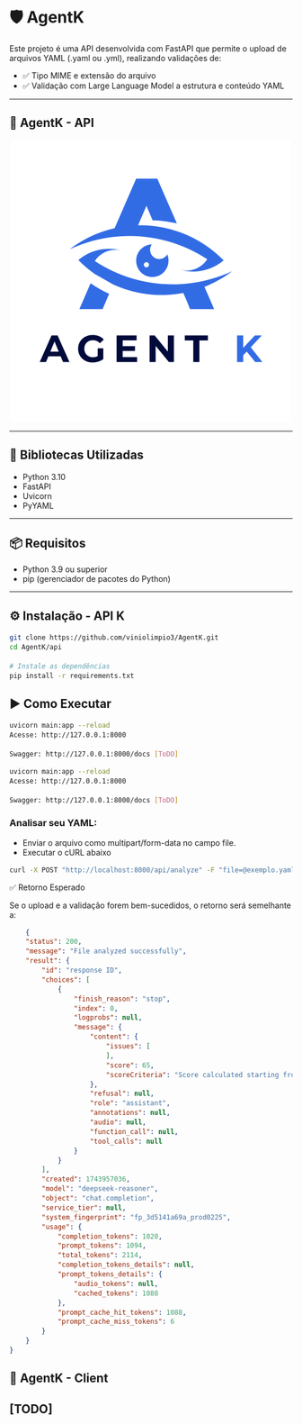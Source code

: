 # 🛡️ AgentK

Este projeto é uma API desenvolvida com FastAPI que permite o upload de arquivos YAML (.yaml ou .yml), realizando validações de:

- ✅ Tipo MIME e extensão do arquivo
- ✅ Validação com Large Language Model a estrutura e conteúdo YAML

---

## 📸 AgentK - API

<p align="center">
  <img src="docs/AgentK-color.png" alt="AgentK" width="500" />
</p>

---

## 🚀 Bibliotecas Utilizadas

- Python 3.10
- FastAPI 
- Uvicorn
- PyYAML

---

## 📦 Requisitos

- Python 3.9 ou superior
- pip (gerenciador de pacotes do Python)

---

## ⚙️ Instalação - API K

```bash
git clone https://github.com/viniolimpio3/AgentK.git
cd AgentK/api

# Instale as dependências
pip install -r requirements.txt


```


## ▶️ Como Executar

```bash
uvicorn main:app --reload
Acesse: http://127.0.0.1:8000

Swagger: http://127.0.0.1:8000/docs [ToDO]
```

```bash
uvicorn main:app --reload
Acesse: http://127.0.0.1:8000

Swagger: http://127.0.0.1:8000/docs [ToDO]
```

### Analisar seu YAML:

- Enviar o arquivo como multipart/form-data no campo file.
- Executar o cURL abaixo
```bash
curl -X POST "http://localhost:8000/api/analyze" -F "file=@exemplo.yaml"
```

✅ Retorno Esperado

Se o upload e a validação forem bem-sucedidos, o retorno será semelhante a:

```json
    {
    "status": 200,
    "message": "File analyzed successfully",
    "result": {
        "id": "response ID",
        "choices": [
            {
                "finish_reason": "stop",
                "index": 0,
                "logprobs": null,
                "message": {
                    "content": {
                        "issues": [
                        ],
                        "score": 65,
                        "scoreCriteria": "Score calculated starting from 100. Deductions: -30 for Critical issue, -20 for High issue, -10 for each Medium issue (x2), -5 for each Low issue (x2). Additional penalty for security best practices violations."
                    },
                    "refusal": null,
                    "role": "assistant",
                    "annotations": null,
                    "audio": null,
                    "function_call": null,
                    "tool_calls": null
                }
            }
        ],
        "created": 1743957036,
        "model": "deepseek-reasoner",
        "object": "chat.completion",
        "service_tier": null,
        "system_fingerprint": "fp_3d5141a69a_prod0225",
        "usage": {
            "completion_tokens": 1020,
            "prompt_tokens": 1094,
            "total_tokens": 2114,
            "completion_tokens_details": null,
            "prompt_tokens_details": {
                "audio_tokens": null,
                "cached_tokens": 1088
            },
            "prompt_cache_hit_tokens": 1088,
            "prompt_cache_miss_tokens": 6
        }
    }
}
```

## 📸 AgentK - Client
## [TODO]